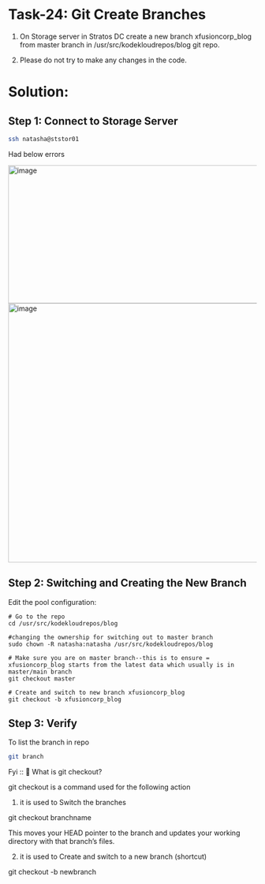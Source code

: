 #  Task-24: Git Create Branches

1. On Storage server in Stratos DC create a new branch xfusioncorp_blog from master branch in /usr/src/kodekloudrepos/blog git repo.


2. Please do not try to make any changes in the code.

# Solution:

## Step 1: Connect to Storage Server
```bash
ssh natasha@ststor01
```

Had below errors

<img width="792" height="280" alt="image" src="https://github.com/user-attachments/assets/78ac4bf1-8dc5-436c-b10b-a6c10a6f36c9" />

<img width="888" height="526" alt="image" src="https://github.com/user-attachments/assets/8def160b-8162-42cc-aa9c-802e61280405" />


## Step 2: Switching and Creating the New Branch
Edit the pool configuration:
```
# Go to the repo
cd /usr/src/kodekloudrepos/blog

#changing the ownership for switching out to master branch 
sudo chown -R natasha:natasha /usr/src/kodekloudrepos/blog

# Make sure you are on master branch--this is to ensure = xfusioncorp_blog starts from the latest data which usually is in master/main branch
git checkout master

# Create and switch to new branch xfusioncorp_blog
git checkout -b xfusioncorp_blog
```


## Step 3: Verify 

To list the branch in repo
```bash
git branch
```

Fyi :: 
🔹 What is git checkout? 


git checkout is a command used for the following action 

1) it is used to Switch the  branches

git checkout branchname


This moves your HEAD pointer to the branch and updates your working directory with that branch’s files.

2) it is used to Create and switch to a new branch (shortcut)

git checkout -b newbranch




